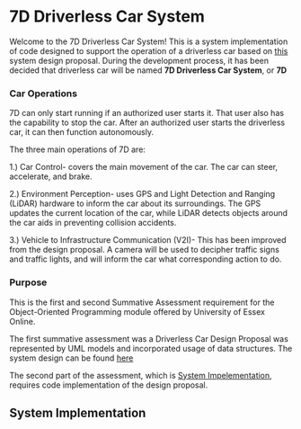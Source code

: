 # 7D Driverless Car System
Welcome to the 7D Driverless Car System! This is a system implementation of code designed to support the operation of a driverless car based on [this](link) system design proposal. During the development process, it has been decided that driverless car will be named **7D Driverless Car System**, or **7D**

### Car Operations
7D can only start running if an authorized user starts it. That user also has the capability to stop the car. After an authorized user starts the driverless car, it can then function autonomously. 

The three main operations of 7D are: 

1.) Car Control- covers the main movement of the car. The car can steer, accelerate, and brake. 

2.) Environment Perception- uses GPS and Light Detection and Ranging (LiDAR) hardware to inform the car about its surroundings. 
The GPS updates the current location of the car, while LiDAR detects objects around the car aids in preventing collision accidents. 

3.) Vehicle to Infrastructure Communication (V2I)- This has been improved from the design proposal. A camera will be used to decipher traffic signs and traffic lights, and will inform the car what corresponding action to do. 




### Purpose
This is the first and second Summative Assessment requirement for the Object-Oriented Programming module offered by University of Essex Online.

The first summative assessment was a Driverless Car Design Proposal was represented by UML models and incorporated usage of data structures. The system design can be found [here](link)

The second part of the assessment, which is [System Impelementation](link), requires code implementation of the design proposal. 

## System Implementation 

